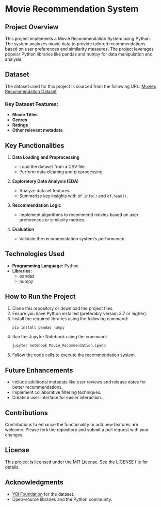 # Movie Recommendation System

## Project Overview
This project implements a Movie Recommendation System using Python. The system analyzes movie data to provide tailored recommendations based on user preferences and similarity measures. The project leverages popular Python libraries like pandas and numpy for data manipulation and analysis.

## Dataset
The dataset used for this project is sourced from the following URL:
[Movies Recommendation Dataset](https://github.com/YBI-Foundation/Dataset/raw/main/Movies%20Recommendation.csv)

### Key Dataset Features:
- **Movie Titles**
- **Genres**
- **Ratings**
- **Other relevant metadata**

## Key Functionalities
1. **Data Loading and Preprocessing**
   - Load the dataset from a CSV file.
   - Perform data cleaning and preprocessing.

2. **Exploratory Data Analysis (EDA)**
   - Analyze dataset features.
   - Summarize key insights with `df.info()` and `df.head()`.

3. **Recommendation Logic**
   - Implement algorithms to recommend movies based on user preferences or similarity metrics.

4. **Evaluation**
   - Validate the recommendation system's performance.

## Technologies Used
- **Programming Language:** Python
- **Libraries:**
  - pandas
  - numpy

## How to Run the Project
1. Clone this repository or download the project files.
2. Ensure you have Python installed (preferably version 3.7 or higher).
3. Install the required libraries using the following command:
   ```bash
   pip install pandas numpy
   ```
4. Run the Jupyter Notebook using the command:
   ```bash
   jupyter notebook Movie_Recommendation.ipynb
   ```
5. Follow the code cells to execute the recommendation system.

## Future Enhancements
- Include additional metadata like user reviews and release dates for better recommendations.
- Implement collaborative filtering techniques.
- Create a user interface for easier interaction.

## Contributions
Contributions to enhance the functionality or add new features are welcome. Please fork the repository and submit a pull request with your changes.

## License
This project is licensed under the MIT License. See the LICENSE file for details.

## Acknowledgments
- [YBI Foundation](https://github.com/YBI-Foundation) for the dataset.
- Open-source libraries and the Python community.

